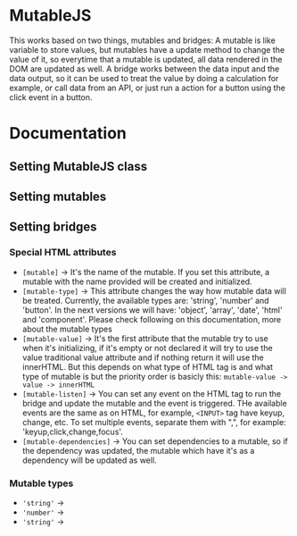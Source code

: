 # MutableJS
This works based on two things, mutables and bridges:
A mutable is like variable to store values, but mutables have a update method to change the value of it, so everytime that a mutable is updated, all data rendered in the DOM are updated as well.
A bridge works between the data input and the data output, so it can be used to treat the value by doing a calculation for example, or call data from an API, or just run a action for a button using the click event in a button.

# Documentation

## Setting MutableJS class
## Setting mutables

## Setting bridges

### Special HTML attributes
- `[mutable]` -> It's the name of the mutable. If you set this attribute, a mutable with the name provided will be created and initialized.
- `[mutable-type]` -> This attribute changes the way how mutable data will be treated. Currently, the available types are: 'string', 'number' and 'button'. In the next versions we will have: 'object', 'array', 'date', 'html' and 'component'. Please check following on this documentation, more about the mutable types
- `[mutable-value]` -> It's the first attribute that the mutable try to use when it's initializing, if it's empty or not declared it will try to use the value traditional value attribute and if nothing return it will use the innerHTML. But this depends on what type of HTML tag is and what type of mutable is but the priority order is basicly this: `mutable-value -> value -> innerHTML`
- `[mutable-listen]` -> You can set any event on the HTML tag to run the bridge and update the mutable and the event is triggered. THe available events are the same as on HTML, for example, `<INPUT>` tag have keyup, change, etc. To set multiple events, separate them with ",", for example: 'keyup,click,change,focus'.
- `[mutable-dependencies]` -> You can set dependencies to a mutable, so if the dependency was updated, the mutable which have it's as a dependency will be updated as well.

### Mutable types
- `'string'` -> 
- `'number'` -> 
- `'string'` -> 
